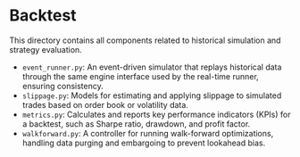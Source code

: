 # Backtest

This directory contains all components related to historical simulation and strategy evaluation.

- `event_runner.py`: An event-driven simulator that replays historical data through the same engine interface used by the real-time runner, ensuring consistency.
- `slippage.py`: Models for estimating and applying slippage to simulated trades based on order book or volatility data.
- `metrics.py`: Calculates and reports key performance indicators (KPIs) for a backtest, such as Sharpe ratio, drawdown, and profit factor.
- `walkforward.py`: A controller for running walk-forward optimizations, handling data purging and embargoing to prevent lookahead bias.